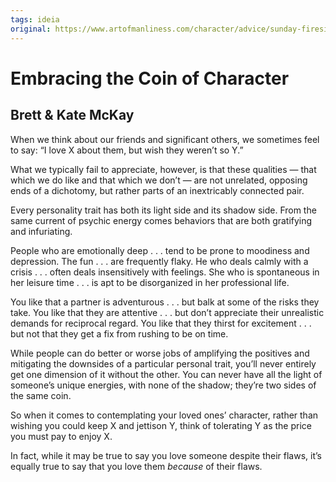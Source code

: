 ```yaml
---
tags: ideia
original: https://www.artofmanliness.com/character/advice/sunday-firesides-embracing-the-coin-of-character/
---
```


# Embracing the Coin of Character
## Brett & Kate McKay

When we think about our friends and significant others, we sometimes feel to say: “I love X about them, but wish they weren’t so Y.”

What we typically fail to appreciate, however, is that these qualities — that which we do like and that which we don’t — are not unrelated, opposing ends of a dichotomy, but rather parts of an inextricably connected pair.

Every personality trait has both its light side and its shadow side. From the same current of psychic energy comes behaviors that are both gratifying and infuriating.

People who are emotionally deep . . . tend to be prone to moodiness and depression. The fun . . . are frequently flaky. He who deals calmly with a crisis . . . often deals insensitively with feelings. She who is spontaneous in her leisure time . . . is apt to be disorganized in her professional life.

You like that a partner is adventurous . . . but balk at some of the risks they take. You like that they are attentive . . . but don’t appreciate their unrealistic demands for reciprocal regard. You like that they thirst for excitement . . . but not that they get a fix from rushing to be on time.

While people can do better or worse jobs of amplifying the positives and mitigating the downsides of a particular personal trait, you’ll never entirely get one dimension of it without the other. You can never have all the light of someone’s unique energies, with none of the shadow; they’re two sides of the same coin.

So when it comes to contemplating your loved ones’ character, rather than wishing you could keep X and jettison Y, think of tolerating Y as the price you must pay to enjoy X.

In fact, while it may be true to say you love someone despite their flaws, it’s equally true to say that you love them _because_ of their flaws.
